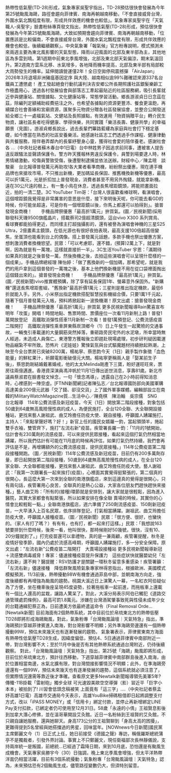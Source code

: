 熱帶性低氣壓(TD-28)形成，氣象專家吳聖宇指出，TD-28預估很快會發展為今年第25號颱風海鷗，路徑會趨向菲律賓、南海再朝越南移動，「不會直接威脅台灣，外圍水氣北飄程度有限，形成共伴效應的機會也較低」。氣象專家吳聖宇在「天氣職人-吳聖宇」臉書粉絲專頁發文指出，熱帶性低氣壓(TD-28)形成，預估很快會發展為今年第25號颱風海鷗，大致如預期會趨向菲律賓、南海再朝越南移動，「位置應該是比較偏南，不會直接威脅台灣，外圍水氣北飄程度有限，形成共伴效應的機會也較低，後續繼續觀察」。中央氣象署「報氣候」官方粉專說明，模式預測未來兩週主要為東北風影響的天氣型態，降雨以迎風面的北部及東半部為主，其他地區為多雲到晴。第1週期中前東北季風增強，北部及東北部天氣偏涼，期末氣溫回升。第2週南方雲系北移、水氣增多，各地降雨機率提高，北部及東半部有局部較大雨勢發生的機率。延伸閱讀營運僅2年！全日空拋停飛震撼彈 「AirJapan」2026年3月退場非洲豬瘟基因定序 與大陸、越南相似逾99%難確認來源337名台鐵員工遭懲處！ 產工發起絕食行動抗議判決吉安鄉公所長期照護社區銀髮樂齡工作極盡用心，透過各村發展協會與部落志工牽起最貼近的社區服務網，吸引長輩就近參與健康站、關懷據點、文化健康站等，常態學習活動。鄉長游淑貞日日念茲在茲，除編列定額補助經費挹注之外，也希望各據點的資源更豐沛、餐食更溫飽，再續媒合社會善緣和宮廟資源，匯聚多元物資分贈各社區發展協會，並整合公開發送給全鄉三十一處福氣站、文健站及長照據點，有效運用「物資捐贈平台」轉介民生物資，讓社區長者吃得健康、學得快樂，共同實踐「樂活長壽、健康共學」的幸福願景（見圖）。游淑貞鄉長說出，過去長輩們篳路藍縷為家庭與社會打下穩定基礎，如今應當在熟悉的社區安養樂活。她感謝社區志工們透過手作課程、健康律動與共餐服務，陪伴巷弄鄰內的長輩紓壓身心靈，獲得社會愛的陪伴養老。感謝社會各 ...（中央社記者蘇木春台中1日電）台中林姓男子因追求前同事，遭被害人提告違反跟騷法並聲請保護令。警方昨天獲報林男違反保護令，員警到場要逮人時，林男情緒激動，咬傷員警致受傷，後遭壓制逮捕並依法送辦。財經中心／陳孟暄　談駿豪　台北報導普發萬元再助攻!各大業者看準商機，紛紛祭出優惠，現在連手機品牌也來搶攻市場，不只推出新機，更加碼延長保固、推舊機換新機等優惠，最高可以折1萬元，光是折扣加上普發現金，消費者甚至不用另外掏錢，就能拿新機。遠在30公尺遠的樹上，有一隻小鳥在休息，透過長焦增距鏡頭，將能把畫面拉近，拍的一清二楚。3C YouTuber Tim哥：「台灣人很喜歡看棒球啊，看演唱會，這個增距鏡我覺得是非常厲害的意思是什麼，接下來明後天呢，你可能去看GD的時候，你可能坐超遠，可是你有一個增距鏡以後，你馬上都還可以拍得到」。搶普發現金商機！　　手機品牌祭優惠「最高折1萬元」拚買氣。(圖／民視新聞)採用聯發科天璣9500旗艦晶片，搭載蔡司2億超清鏡頭，這台vivo X300 系列賞鳥、看球賽都能拍得更近，而同樣主打超強攝影的，還有被譽為演唱會神機的三星S25 Ultra，2億畫素主鏡頭，在低光源也有很好夜拍表現，最高支援100倍超高倍變焦，坐蛋頂也能看到台上的偶像。搭上普發萬元話題，多款手機也祭出優惠方案，想刺激消費者換機慾望。民眾：「可以考慮耶，還不錯，(預算)2萬上下，就是對啊，因為就是有一萬塊，這樣就直接折一半」。3C生活YouTuber 宇恩：「滿期待如果真的就是之後普發一萬，然後換機之後，去拍這些演唱會可以呈現什麼樣的一個成果」。手機品牌總經理 陳怡婷：「做了舊換新的一個加碼，那希望呢，就是我們的用戶拿到這個普發的一萬塊之後，基本上他們換新機是不用在從口袋裡面掏出這個錢出來的」。搶普發現金商機！　　手機品牌祭優惠「最高折1萬元」拚買氣。(圖／民視新聞)vivo推實體預購，除了享有延長保固1年、螢幕意外保固外。"新購機"還送長焦增距套組，"舊換新"最高折價1萬元；三星則是推出指定機款，最低6折就能入手。另外，小米祭出指定機款搭配智慧投影機組合價，只要1萬1千元起，隨著下個月普發萬元入帳，預料將掀起新一波換機潮！原文出處：搶普發現金商機！　　手機品牌祭優惠「最高折1萬元」拚買氣 更多民視新聞報導Rain驚喜宣布明年「攻蛋」開唱！時間地點、售票時間、票價座位一次看11月新制上路！普發1萬開放登記　高鐵取消彈性搭車11月新制一次看！普發1萬預登記、公費流感疫苗二階開打　高鐵取消彈性乘車屏東縣崁頂鄉今（1）日上午發生一起驚險的交通事故，一輛曳引車載運的大量鋼筋突然掉落，重砸路旁民宅外的水泥墩，所幸當時無人經過，未造成人員傷亡。東港警方獲報後立即趕赴現場處理，初步研判疑因載運物品綑紮不牢所致。恐怖片《泥娃娃》驚悚氣氛與台式驅魔題材持續掀起熱潮，上映至今全台票房已突破8200萬，楊祐寧、蔡思韵今天（1日）親手製作象徵「血色能量」的鮮紅果汁，祈願電影衝破億元大關。楊祐寧更稱兩人是「娶某前生子後」，蔡思韵剛結婚戴著婚戒，他的太太Melinda剛產下三寶，盼好運旺旺來，票房往兩億邁進。香港資深演員馮淬帆於11月1日傳出逝世消息，享壽81歲。新北市議員蔡淑君在臉書發文悼念，一句「懷念馮導」，透露自己在2小時前得知消息時，心裡感到一陣空虛。[FTNN新聞網]記者陳弘志／台北報導國防部向美國軍購高達美金200億元武器「交了錢、卻沒交貨」上了國外軍事媒體。編輯部設立在南韓的MilitaryWatchMagazine質...生活中心／陳堯棋　陳泊翰　吳宗儒　SNG　台北報導　114年公費流感及新冠疫苗，今天（1日）開放第二階段接種，對象包括50歲到64歲無高風險慢性病的成人，為便民施打，全台120全聯、大全聯開設接種站，更找來藝人謝祖武、曲艾玲擔任防疫大使、親自接種，呼籲國人踴躍施打。主持人：「來點掌聲好嗎？好！」新官上任的國民女婿羅一鈞，當起領頭羊，捲起雙手衣袖，雙管齊下，施打"左流右新"疫苗。疾管署長羅一鈞：「11月的1號開始，估計會有230萬劑的流感疫苗，可以來提供民眾接種，看起來這個打氣仍然相當地踴躍，所以我們估計有可能在11月底的時候再評估，如果打氣仍然持續，我們會再評估是不是，再增購額外的公費流感疫苗，提供民眾接種。」114年公費疫苗第二階段接種開跑。（圖／民視新聞）114年公費流感及新冠疫苗，目前仍有200多萬劑存量，即日起開放第二階段接種，50歲到64歲無高風險慢性病的成人，在全台120家全聯、大全聯都能接種，更找來藝人謝祖武、曲艾玲擔任防疫大使。藝人謝祖武：「我第一次跟署長一起來挨打(疫苗)，心裡面其實覺得挺緊張的，第二個真的很開心，長這麼大第一次來到全聯的南港旗艦店，來到這邊真的覺得是很開心，只有兩句話，疾管署用心良苦，全聯真的是熱心公益，大家各位朋友們趕快趕快來接種。」藝人曲艾玲：「所有的(接種)環節就是安排到，讓大家就是很輕鬆，因為進入醫院，其實大家都會有點緊張，所以如果安排在像全聯 賣場的時候，其實你的心情會比較輕鬆一點。」全聯南港旗艦店，週六準備了250劑流感疫苗、150劑新冠疫苗，一大早湧入上百名民眾，依序排隊登記，打氣相當踴躍。謝祖武、曲艾玲擔任防疫大使，呼籲國人接種疫苗。（圖／民視新聞）民眾：「很方便、很好，也蠻快的。（家人有打了嗎？）有有有，也有打，都一起來打這樣。」民眾：「我想說163號要排到什麼時候，後來一看，他叫很快，那時候剛好50幾號，很快，沒有10、20分鐘就到了。」打完疫苗還可以拿禮物，真的是一兼兩顧，疾管署提醒，秋冬是疫情好發季節，國內仍處於流感高峰期，呼籲國人踴躍施打，多一分安全保障。原文出處："左流右新"公費疫苗二階開打　大賣場設接種站 更多民視新聞報導新冠＋流感雙病毒威脅！專家：儘速接種疫苗提升保護力　這些症狀快就醫嬰幼兒「左流右新」還不夠？醫提醒：RSV防護才是關鍵一環秋冬留意多重感染！疾管署籲：「左流右新」儘速接種　降低群聚風險氣象專家林得恩指出，根據歐洲、美國模式模擬預測，11/3前後，熱帶擾動98W有機會通過菲島中部，並朝南海方向走，強度後續都有再增強為颱風的趨勢。桃園大溪近日上演驚人一幕，一名紅衣阿伯疑似為了方便，坐在機車後座呈現45度姿勢，拉著拖板車一起前進，而拖板車上還載有一個比人還高的盆栽，讓路人驚呆了。對此，大溪分局表示阿伯已觸犯《道路交通管理處罰條例》，最高可罰1.8萬元。涉嫌在台灣酒駕肇事致死與性侵未成年少女的台籍通緝犯蔡正為，日前遭美方依最終遣返命令（Final Removal Orde...[Newtalk新聞] 目前海面有2個熱帶系統，其中目前位於帛琉東北方的熱帶低壓TD28即將形成海鷗颱風，對此，氣象粉專「台灣颱風論壇｜天氣特急」指出，準海鷗預計穿越菲律賓進入南海，對台灣影響不明顯；另外準海鷗旁邊還有一個熱帶擾動99W，預估未來幾天也有逐漸發展的趨勢。 氣象署表示，菲律賓東南方海面有熱帶性低氣壓TD28生成，因緯度偏低，預估4、5日通過菲律賓中南部附近一帶，對台灣影響不大；至於11月中後是否有其他熱帶系統通過台灣附近，仍待後續觀察。 對此，「台灣颱風論壇｜天氣特急」指出，第25號「海鷗」颱風即將形成，目前位於帛琉東北方，預計往西移動，下週穿越菲律賓中南部群島後進入南海，由於位置相當南邊，水氣北擴有限，對台灣間接影響情況不明顯；此外，在準海鷗旁邊還有一個99W，預估未來幾天也有逐漸發展的趨勢，這個系統就必須注意了，但實際情況還需等靠近後才準確。查看原文更多Newtalk新聞報導領先美軍5年? 傳殲-11B掛載「雷射砲」獨步全球 可光速毀美歐空空導彈（影）習近平「巨字小本本」被拍到了! 川習會低頭念稿被笑 上面竟有「這三字」....（中央社記者蔡孟妤高雄1日電）高雄市交通局今天表示，高雄YouBike掃碼租借即日起將調整支付方式，改以「iPASS MONEY」或「信用卡」綁定付款，並停止再新增綁定LINE Pay支付扣款，已綁定者仍可使用至12月31日。58歲「永遠的小倩」王祖賢息影後到加拿大潛心修佛，並在溫哥華開設艾灸館。近日一名粉絲到王祖賢的艾灸館，不只親自讓她服務，還與她聊天。身高173公分的王祖賢聊到「身高太高的困擾」，更難得提到5名曾經與她搭擋過的男星，回味當年。[NOWnews今日新聞]國民黨主席鄭麗文今（1）日正式上任，她日前接受《德國之聲》專訪，稱俄羅斯總統蒲亭不是獨裁者，引發外界討論。事實上不只鄭麗文，現任衛福部次長林靜儀說，支持兩岸統一是叛國，前總統...已經過了霜降日期，來到10月底，恐怕還是有颱風生成機會。天氣專家吳勝宇今（30）日強調，晚上東北季風會增強，但太平洋熱帶洋面仍相當活躍，目前有3個系統擾動；氣象粉專「台灣颱風論壇｜天氣特急」認為，未來預估恐有2個颱風生成，儘管路徑變數仍大，但須特別留意。